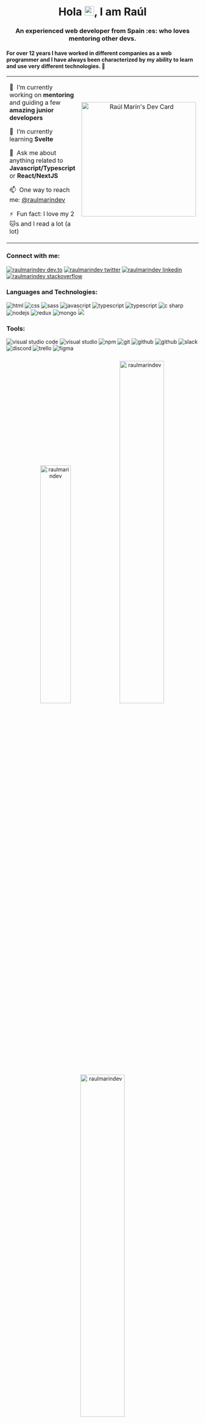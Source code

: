 <h1 align="center">Hola <img src="https://media.giphy.com/media/hvRJCLFzcasrR4ia7z/giphy.gif" width="25px">, I am Raúl</h1>

<h3 align="center">An experienced web developer from Spain :es: who loves mentoring other devs.</h3>

<h4>For over 12 years I have worked in different companies as a web programmer and I have always been characterized by my ability to learn and use very different technologies. 🚀</h4>

<table>
<tr>
  <td valign="top" style="width: 75%">

🔭 &nbsp;I’m currently working on **mentoring** and guiding a few **amazing junior developers**

🌱 &nbsp;I’m currently learning **Svelte**

💬 &nbsp;Ask me about anything related to **Javascript/Typescript** or **React/NextJS**

📫 &nbsp;One way to reach me: [@raulmarindev](https://twitter.com/raulmarindev)

⚡ &nbsp;Fun fact: I love my 2 :cat:s and I read a lot (a lot)

</td>
<td align="center">
    <a href="https://app.daily.dev/raulmarindev"><img src="https://api.daily.dev/devcards/bdcad6e80367482b9836659daa2114f1.png?r=9q8" width="300px" alt="Raúl Marín's Dev Card"/></a>
  </td>

</tr>
</table>
<h3 align="left">Connect with me:</h3>
<p align="left">
<a href="https://dev.to/raulmarindev" target="blank"><img align="center" src="https://img.icons8.com/windows/48/000000/dev.png" alt="raulmarindev dev.to" /></a>
<a href="https://twitter.com/raulmarindev" target="blank"><img align="center" src="https://img.icons8.com/color/48/000000/twitter-circled--v1.png" alt="raulmarindev twitter"  /></a>
<a href="https://linkedin.com/in/raulmarindev" target="blank"><img align="center" src="https://img.icons8.com/color/48/000000/linkedin-circled--v1.png" alt="raulmarindev linkedin" /></a>
<a href="https://stackoverflow.com/users/9123724" target="blank"><img align="center" src="https://img.icons8.com/color/48/000000/stackoverflow.png" alt="raulmarindev stackoverflow" /></a>

<h3 align="left">Languages&nbsp;and&nbsp;Technologies:</h3>
<p>
<img src="https://img.icons8.com/color/48/000000/html-5.png" alt="html"/>
<img src="https://img.icons8.com/color/48/000000/css3.png" alt="css"/>
<img src="https://img.icons8.com/color/48/000000/sass.png" alt="sass"/>
<img src="https://img.icons8.com/color/48/000000/javascript.png" alt="javascript"/>
<img src="https://img.icons8.com/color/48/000000/typescript.png" alt="typescript"/>
<img src="https://img.icons8.com/color/48/000000/c-sharp-logo.png" alt="typescript"/>
<img src="https://img.icons8.com/color/48/000000/react-native.png" alt="c sharp"/>
<img src="https://img.icons8.com/color/48/000000/nodejs.png" alt="nodejs"/>
<img src="https://img.icons8.com/color/48/000000/redux.png" alt="redux"/>
<img src="https://img.icons8.com/color/48/000000/mongodb.png" alt="mongo"/>
<img src="https://img.icons8.com/color/48/000000/graphql.png" alg="graphql"/>
  </p>

<h3 align="left">Tools:</h3>
<p>
<img src="https://img.icons8.com/color/48/000000/visual-studio-code-2019.png" alt="visual studio code"/>
<img src="https://img.icons8.com/color/48/000000/visual-studio.png" alt="visual studio"/>
<img src="https://img.icons8.com/color/48/000000/npm.png" alt="npm"/>
<img src="https://img.icons8.com/color/48/000000/git.png" alt="git"/>
<img src="https://img.icons8.com/color/48/000000/github-2.png" alt="github"/>
<img src="https://img.icons8.com/color/48/000000/azure.png" alt="github"/>
<img src="https://img.icons8.com/color/48/000000/slack.png" alt="slack"/>
<img src="https://img.icons8.com/color/48/000000/discord.png" alt="discord"/>
<img src="https://img.icons8.com/color/48/000000/trello.png" alt="trello"/>
<img src="https://img.icons8.com/color/48/000000/figma.png" alt="figma"/>
</p>
<p align="center" style="margin-top: 25px">
<img width="40%" src="https://github-readme-stats.vercel.app/api/top-langs?username=raulmarindev&show_icons=true&theme=dracula&title_color=ff8000&text_color=ffffff&bg_color=6a6a6a&locale=en&layout=compact&hide_border=true" alt="raulmarindev" /> 
<img width="48%" src="https://github-readme-stats.vercel.app/api?username=raulmarindev&show_icons=true&theme=dracula&title_color=ff8000&text_color=ffffff&bg_color=6a6a6a&locale=en&hide_border=true" alt="raulmarindev" />
<img width="48%" src="https://github-readme-streak-stats.herokuapp.com/?user=raulmarindev&theme=highcontrast&hide_border=true" alt="raulmarindev" />
</p>

<!--  daily.dev BOOKMARKS:START -->
<!--  daily.dev BOOKMARKS:END -->

<p style="font-size: 10px">Icons provided by <a href="https://icons8.com" target="_blank" rel="noopener noreferrer nofollow">icons8.com</a>
